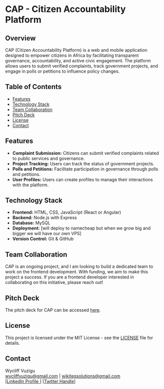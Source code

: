 # CAP - Citizen Accountability Platform

## Overview
CAP (Citizen Accountability Platform) is a web and mobile application designed to empower citizens in Africa by facilitating transparent governance, accountability, and active civic engagement. The platform allows users to submit verified complaints, track government projects, and engage in polls or petitions to influence policy changes.

## Table of Contents
- [Features](#features)
- [Technology Stack](#technology-stack)
- [Team Collaboration](#team-collaboration)
- [Pitch Deck](#pitch-deck)
- [License](#license)
- [Contact](#contact)

## Features
- **Complaint Submission:** Citizens can submit verified complaints related to public services and governance.
- **Project Tracking:** Users can track the status of government projects.
- **Polls and Petitions:** Facilitate participation in governance through polls and petitions.
- **User Profiles:** Users can create profiles to manage their interactions with the platform.

## Technology Stack
- **Frontend:** HTML, CSS, JavaScript (React or Angular)
- **Backend:** Node.js with Express
- **Database:** MySQL
- **Deployment:** [will deploy to namecheap but when we grow big and bigger we will have our own VPS]
- **Version Control:** Git & GitHub

## Team Collaboration
CAP is an ongoing project, and I am looking to build a dedicated team to work on the frontend development. With funding, we aim to make this project a success. If you are a frontend developer interested in collaborating on this initiative, please reach out!

## Pitch Deck
The pitch deck for CAP can be accessed [here]([link-to-your-pitch-deck](https://docs.google.com/presentation/d/1kzSwylJjlj_QsU-F-YMOqj63O0dAu6hg/edit?usp=sharing&ouid=110887498960494472114&rtpof=true&sd=true)).

## License
This project is licensed under the MIT License - see the [LICENSE](LICENSE) file for details.

## Contact
Wycliff Vuzigu  
wycliffvuzigu@gmail.com | wikiteqsolutions@gmail.com  
[[LinkedIn Profile ](https://www.linkedin.com/in/wycliff-vuzigu/)] 
[[Twitter Handle](https://x.com/wikiteqsolution)]  
